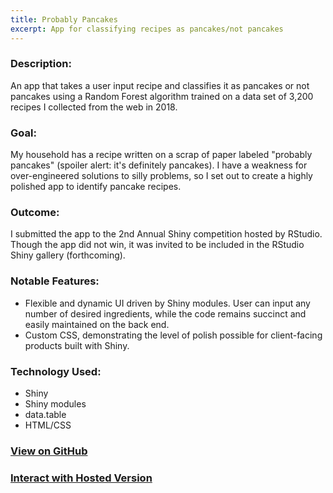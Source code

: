 ```yaml
---
title: Probably Pancakes
excerpt: App for classifying recipes as pancakes/not pancakes
---
```


### Description:
An app that takes a user input recipe and classifies it as pancakes or not pancakes using a Random Forest algorithm trained on a data set of 3,200 recipes I collected from the web in 2018.

### Goal:
My household has a recipe written on a scrap of paper labeled "probably pancakes" (spoiler alert: it's definitely pancakes). I have a weakness for over-engineered solutions to silly problems, so I set out to create a highly polished app to identify pancake recipes.

### Outcome:
I submitted the app to the 2nd Annual Shiny competition hosted by RStudio. Though the app did not win, it was invited to be included in the RStudio Shiny gallery (forthcoming).

### Notable Features:
* Flexible and dynamic UI driven by Shiny modules. User can input any number of desired ingredients, while the code remains succinct and easily maintained on the back end.
* Custom CSS, demonstrating the level of polish possible for client-facing products built with Shiny.

### Technology Used:
* Shiny
* Shiny modules
* data.table
* HTML/CSS

### [View on GitHub](https://github.com/matthewjrogers/pancake_prediction_app)
### [Interact with Hosted Version](https://matthew-rogers.shinyapps.io/ProbablyPancakes)
